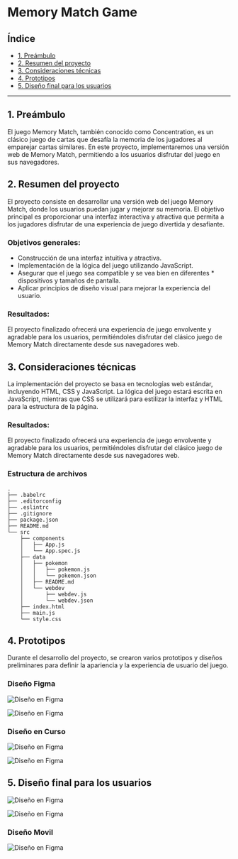 # Memory Match Game

## Índice

* [1. Preámbulo](#1-preámbulo)
* [2. Resumen del proyecto](#2-resumen-del-proyecto)
* [3. Consideraciones técnicas](#3-consideraciones-tecnicas)
* [4. Prototipos](#4-prototipos)
* [5. Diseño final para los usuarios](#5-diseño-final-para-los-usuarios)

***

## 1. Preámbulo

El juego Memory Match, también conocido como Concentration, es un clásico juego de cartas que desafía la memoria de los jugadores al emparejar cartas similares. En este proyecto, implementaremos una versión web de Memory Match, permitiendo a los usuarios disfrutar del juego en sus navegadores.

## 2. Resumen del proyecto

El proyecto consiste en desarrollar una versión web del juego Memory Match, donde los usuarios puedan jugar y mejorar su memoria. El objetivo principal es proporcionar una interfaz interactiva y atractiva que permita a los jugadores disfrutar de una experiencia de juego divertida y desafiante.

### Objetivos generales:

* Construcción de una interfaz intuitiva y atractiva.
* Implementación de la lógica del juego utilizando JavaScript.
* Asegurar que el juego sea compatible y se vea bien en diferentes * dispositivos y tamaños de pantalla.
* Aplicar principios de diseño visual para mejorar la experiencia del usuario.

### Resultados:

El proyecto finalizado ofrecerá una experiencia de juego envolvente y agradable para los usuarios, permitiéndoles disfrutar del clásico juego de Memory Match directamente desde sus navegadores web.

## 3. Consideraciones técnicas

La implementación del proyecto se basa en tecnologías web estándar, incluyendo HTML, CSS y JavaScript. La lógica del juego estará escrita en JavaScript, mientras que CSS se utilizará para estilizar la interfaz y HTML para la estructura de la página.

### Resultados:

El proyecto finalizado ofrecerá una experiencia de juego envolvente y agradable para los usuarios, permitiéndoles disfrutar del clásico juego de Memory Match directamente desde sus navegadores web.

### Estructura de archivos

```text
.
├── .babelrc
├── .editorconfig
├── .eslintrc
├── .gitignore
├── package.json
├── README.md
└── src
    ├── components
    │   ├── App.js
    │   └── App.spec.js
    ├── data
    │   ├── pokemon
    │   │   ├── pokemon.js
    │   │   └── pokemon.json
    │   ├── README.md
    │   └── webdev
    │       ├── webdev.js
    │       └── webdev.json
    ├── index.html
    ├── main.js
    └── style.css
```

## 4. Prototipos

Durante el desarrollo del proyecto, se crearon varios prototipos y diseños preliminares para definir la apariencia y la experiencia de usuario del juego.

### Diseño Figma

![Diseño en Figma](1.png)

![Diseño en Figma](3.png)

### Diseño en Curso

![Diseño en Figma](2.png)

![Diseño en Figma](4.png)

## 5. Diseño final para los usuarios

![Diseño en Figma](5.png)

![Diseño en Figma](6.png)

### Diseño Movil

![Diseño en Figma](7.png)
